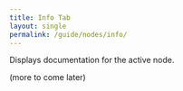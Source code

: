 ```yaml
---
title: Info Tab
layout: single
permalink: /guide/nodes/info/
---
```


Displays documentation for the active node.

(more to come later)